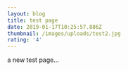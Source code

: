 ```yaml
---
layout: blog
title: test page
date: 2019-01-17T10:25:57.886Z
thumbnail: /images/uploads/test2.jpg
rating: '4'
---
```

a new test page...
